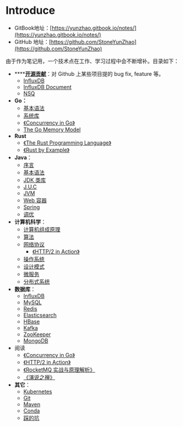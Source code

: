 # Introduce

* GitBook地址：[https://yunzhao.gitbook.io/notes/](https://yunzhao.gitbook.io/notes/)
* GitHub 地址：[https://github.com/StoneYunZhao](https://github.com/StoneYunZhao)

由于作为笔记用，一个技术点在工作、学习过程中会不断增补。目录如下：

* ****[**开源贡献**](open-source-contribution.md)：对 Github 上某些项目提的 bug fix, feature 等。
  * [InfluxDB](open-source-contribution.md#influxdb)
  * [InfluxDB Document](open-source-contribution.md#influxdb-document)
  * [NSQ](open-source-contribution.md#nsq)
* **Go：**
  * [基本语法](go/grammar/)
  * [系统库](go/system-library/)
  * [《Concurrency in Go》](go/concurrency-in-go.md)
  * [The Go Memory Model](go/the-go-memory-model.md)
* **Rust**
  * [《The Rust Programming Language》](rust/the-rust-programming-language.md)
  * [《Rust by Example》](rust/rust-by-example.md)
* **Java**：
  * [序言](java/preface.md)
  * [基本语法](java/grammar/)
  * [JDK 类库](java/class-libraries/)
  * [J.U.C](java/concurrency/)
  * [JVM](java/jvm/)
  * [Web 容器](java/web-container/)
  * [Spring](java/spring.md)
  * [调优](java/tuning/)
* **计算机科学**：
  * [计算机组成原理](computer-science/computer-organization.md)
  * [算法](computer-science/algorithm/)
  * [网络协议](computer-science/network-protocol/)
    * [《HTTP/2 in Action》](computer-science/network-protocol/http-2-in-action.md)
  * [操作系统](computer-science/linux/)
  * [设计模式](computer-science/design-patterns/)
  * [微服务](computer-science/microservice/)
  * [分布式系统](computer-science/distributed-system/)
* **数据库**：
  * [InfluxDB](database/influxdb/)
  * [MySQL](database/mysql/)
  * [Redis](database/basic.md)
  * [Elasticsearch](database/elasticsearch/)
  * [HBase](database/hbase.md)
  * [Kafka](database/kafka.md)
  * [ZooKeeper](database/zookeeper-1.md)
  * [MongoDB](database/mongodb.md)
* 阅读
  * [《Concurrency in Go》](go/concurrency-in-go.md)
  * [《HTTP/2 in Action》](computer-science/network-protocol/http-2-in-action.md)
  * [《RocketMQ 实战与原理解析》](reading/rocketmq.md)
  * [《演说之禅》](reading/yan-shuo-zhi-chan.md)
* **其它**：&#x20;
  * [Kubernetes](other/kubernetes.md)
  * [Git](other/git.md)
  * [Maven](other/maven.md)
  * [Conda](other/anaconda-and-conda.md)
  * [踩的坑](other/fuck-shit/)
